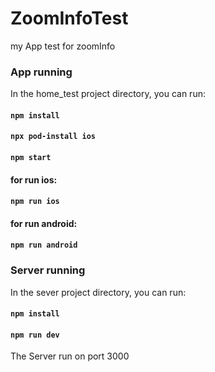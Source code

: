 # ZoomInfoTest
my App test for zoomInfo

### App running
In the home_test project directory, you can run:
#### `npm install`
#### `npx pod-install ios`
#### `npm start`

#### for run ios:
#### `npm run ios`

#### for run android:
#### `npm run android`

### Server running
In the sever project directory, you can run:

#### `npm install`
#### `npm run dev`

The Server run on port 3000